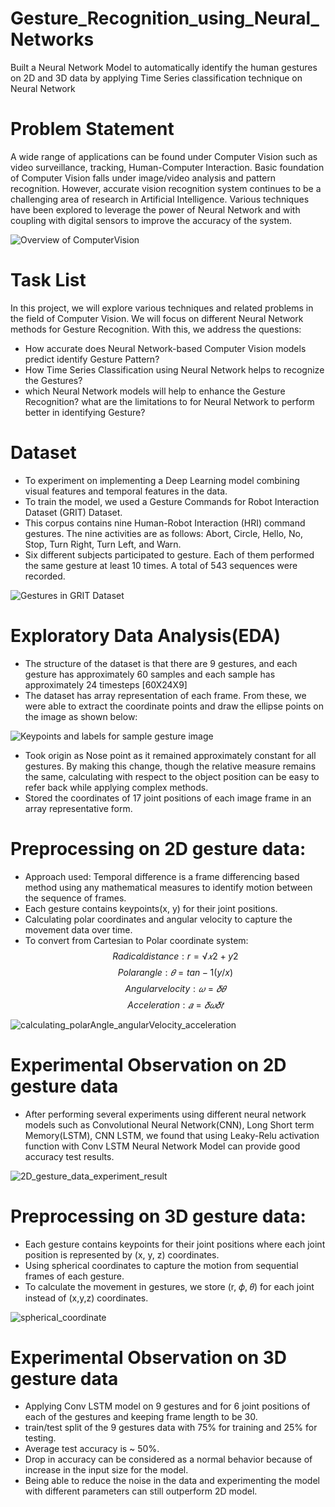 # Gesture_Recognition_using_Neural_Networks
Built a Neural Network Model to automatically identify the human gestures on 2D and 3D data by applying Time Series classification technique on Neural Network

# Problem Statement
A wide range of applications can be found under Computer Vision such as video surveillance, tracking, Human-Computer Interaction. Basic foundation of Computer Vision falls under image/video analysis and pattern recognition. However, accurate vision recognition system continues to be a challenging area of research in Artificial Intelligence. Various techniques have been explored to leverage the power of Neural Network and with coupling with digital sensors to improve the accuracy of the system. 

![Overview of ComputerVision](/resources/Overview_of_Computer_Vision.png)

# Task List
In this project, we will explore various techniques and related problems in the field of Computer Vision. We will focus on different Neural Network methods for Gesture Recognition. With this, we address the questions: 
* How accurate does Neural Network-based Computer Vision models predict identify Gesture Pattern?
* How Time Series Classification using Neural Network helps to recognize the Gestures? 
* which Neural Network models will help to enhance the Gesture Recognition? what are the limitations to for Neural Network to perform better in identifying Gesture?

# Dataset

* To experiment on implementing a Deep Learning model combining visual features and temporal features in the data.
* To train the model, we used a Gesture Commands for Robot Interaction Dataset (GRIT) Dataset. 
* This corpus contains nine Human-Robot Interaction (HRI) command gestures. The nine activities are as follows: Abort, Circle, Hello, No, Stop, Turn Right, Turn Left, and Warn. 
* Six different subjects participated to gesture. Each of them performed the same gesture at least 10 times. A total of 543 sequences were recorded.

![Gestures in GRIT Dataset](/resources/GRIT_dataset_gestures.png)

# Exploratory Data Analysis(EDA)

* The structure of the dataset is that there are 9 gestures, and each gesture has approximately 60 samples and each sample has approximately 24 timesteps [60X24X9]
* The dataset has array representation of each frame. From these, we were able to extract the coordinate points and draw the ellipse points on the image as shown below:

![Keypoints and labels for sample gesture image](/resources/Keypoints_and_labels_for_sample_gesture_image.png)

* Took origin as Nose point as it remained approximately constant for all gestures. By making this change, though the relative measure remains the same, calculating with respect to the object position can be easy to refer back while applying complex methods.
* Stored the coordinates of 17 joint positions of each image frame in an array representative form.

# Preprocessing on 2D gesture data:

* Approach used: Temporal difference is a frame differencing based method using any mathematical measures to identify motion between the sequence of frames.
* Each gesture contains keypoints(x, y) for their joint positions.
* Calculating polar coordinates and angular velocity to capture the movement data over time.
* To convert from Cartesian to Polar coordinate system:
        $$Radical distance: r = √𝑥2+y2$$
        $$Polar angle: 𝜃 = tan-1(y/x)$$
        $$Angular velocity: 𝜔 = 𝛿𝜃$$
        $$Acceleration: 𝑎 = 𝛿𝜔 𝛿𝑡$$

![calculating_polarAngle_angularVelocity_acceleration](/resources/calculating_polarAngle_angularVelocity_acceleration.png)

# Experimental Observation on 2D gesture data

* After performing several experiments using different neural network models such as Convolutional Neural Network(CNN), Long Short term Memory(LSTM), CNN LSTM, we found that using Leaky-Relu activation function with Conv LSTM Neural Network Model can provide good accuracy test results.

![2D_gesture_data_experiment_result](/resources/2D_gesture_data_experiment_result.png)

# Preprocessing on 3D gesture data:

* Each gesture contains keypoints for their joint positions where each joint position is represented by (x, y, z) coordinates.
* Using spherical coordinates to capture the motion from sequential frames of each gesture. 
* To calculate the movement in gestures, we store (r, 𝜙, 𝜃) for each joint instead of (x,y,z) coordinates.

![spherical_coordinate](/resources/spherical_coordinate.png)

# Experimental Observation on 3D gesture data

* Applying Conv LSTM model on 9 gestures and for 6 joint positions of each of the gestures and keeping frame length to be 30.
* train/test split of the 9 gestures data with 75% for training and 25% for testing.
* Average test accuracy is ~ 50%.
* Drop in accuracy can be considered as a normal behavior because of increase in the input size for the model.
* Being able to reduce the noise in the data and experimenting the model with different parameters can still outperform 2D model.

 
